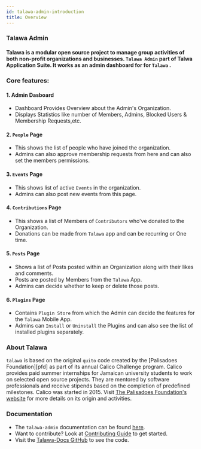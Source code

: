 ```yaml
---
id: talawa-admin-introduction
title: Overview
---
```

### Talawa Admin
#### Talawa is a modular open source project to manage group activities of both non-profit organizations and businesses. `Talawa Admin` part of Talwa Application Suite. It works as an admin dashboard for for `Talawa` .

### Core features:

#### 1. Admin Dasboard

- Dashboard Provides Overview about the Admin's Organization.
- Displays Statistics like number of Members, Admins, Blocked Users & Membership Requests,etc.

#### 2. `People` Page

- This shows the list of people who have joined the organization.
- Admins can also approve membership requests from here and can also set the members permissions.

#### 3. `Events` Page

- This shows list of active `Events` in the organization.
- Admins can also post new events from this page.

#### 4. `Contributions` Page

- This shows a list of Members of `Contributors` who've donated to the Organization.
- Donations can be made from `Talawa` app and can be recurring or One time.

#### 5. `Posts` Page

- Shows a list of Posts posted within an Organization along with their likes and comments.
- Posts are posted by Members from the `Talawa` App.
- Admins can decide whether to keep or delete those posts.

#### 6. `Plugins` Page

- Contains `Plugin Store` from which the Admin can decide the features for the `Talawa` Mobile App.
- Admins can `Install` or `Uninstall` the Plugins and can also see the list of installed plugins separately.

### About Talawa

`talawa` is based on the original `quito` code created by the [Palisadoes Foundation][pfd] as part of its annual Calico Challenge program. Calico provides paid summer internships for Jamaican university students to work on selected open source projects. They are mentored by software professionals and receive stipends based on the completion of predefined milestones. Calico was started in 2015. Visit [The Palisadoes Foundation's website](http://www.palisadoes.org/) for more details on its origin and activities.

### Documentation

- The `talawa-admin` documentation can be found [here](https://palisadoesfoundation.github.io/talawa-docs/talawa-admin).
- Want to contribute? Look at [Contributing Guide](https://github.com/PalisadoesFoundation/talawa-admin/blob/develop/CONTRIBUTING.md) to get started.
- Visit the [Talawa-Docs GitHub](https://github.com/PalisadoesFoundation/talawa-docs) to see the code.
